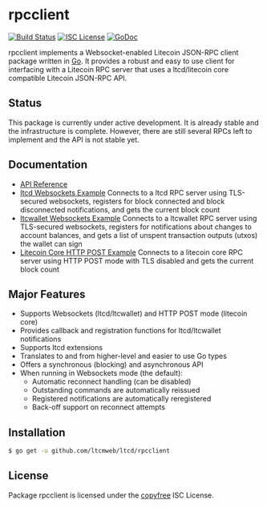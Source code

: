 rpcclient
=========

[![Build Status](https://github.com/ltcsuite/ltcd/workflows/Build%20and%20Test/badge.svg)](https://github.com/ltcsuite/ltcd/actions)
[![ISC License](http://img.shields.io/badge/license-ISC-blue.svg)](http://copyfree.org)
[![GoDoc](https://img.shields.io/badge/godoc-reference-blue.svg)](https://pkg.go.dev/github.com/ltcsuite/ltcd/rpcclient)

rpcclient implements a Websocket-enabled Litecoin JSON-RPC client package written
in [Go](http://golang.org/).  It provides a robust and easy to use client for
interfacing with a Litecoin RPC server that uses a ltcd/litecoin core compatible
Litecoin JSON-RPC API.

## Status

This package is currently under active development.  It is already stable and
the infrastructure is complete.  However, there are still several RPCs left to
implement and the API is not stable yet.

## Documentation

* [API Reference](https://pkg.go.dev/github.com/ltcsuite/ltcd/rpcclient)
* [ltcd Websockets Example](https://github.com/ltcsuite/ltcd/tree/master/rpcclient/examples/btcdwebsockets)
  Connects to a ltcd RPC server using TLS-secured websockets, registers for
  block connected and block disconnected notifications, and gets the current
  block count
* [ltcwallet Websockets Example](https://github.com/ltcsuite/ltcd/tree/master/rpcclient/examples/btcwalletwebsockets)
  Connects to a ltcwallet RPC server using TLS-secured websockets, registers for
  notifications about changes to account balances, and gets a list of unspent
  transaction outputs (utxos) the wallet can sign
* [Litecoin Core HTTP POST Example](https://github.com/ltcsuite/ltcd/tree/master/rpcclient/examples/bitcoincorehttp)
  Connects to a litecoin core RPC server using HTTP POST mode with TLS disabled
  and gets the current block count

## Major Features

* Supports Websockets (ltcd/ltcwallet) and HTTP POST mode (litecoin core)
* Provides callback and registration functions for ltcd/ltcwallet notifications
* Supports ltcd extensions
* Translates to and from higher-level and easier to use Go types
* Offers a synchronous (blocking) and asynchronous API
* When running in Websockets mode (the default):
  * Automatic reconnect handling (can be disabled)
  * Outstanding commands are automatically reissued
  * Registered notifications are automatically reregistered
  * Back-off support on reconnect attempts

## Installation

```bash
$ go get -u github.com/ltcmweb/ltcd/rpcclient
```

## License

Package rpcclient is licensed under the [copyfree](http://copyfree.org) ISC
License.
